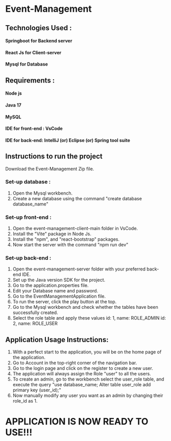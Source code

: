 # Event-Management

## Technologies Used :

#### Springboot for Backend server
#### React Js for Client-server
#### Mysql for Database

## Requirements :

#### Node js
#### Java 17
#### MySQL
#### IDE for front-end : VsCode
#### IDE for back-end: IntelliJ (or) Eclipse (or) Spring tool suite

## Instructions to run the project

Download the Event-Management Zip file.

### Set-up database :
1. Open the Mysql workbench.
2. Create a new database using the command
            "create database database_name" 


### Set-up front-end :
1. Open the event-management-client-main folder in VsCode.
2. Install the "Vite" package in Node Js.
3. Install the "npm", and "react-bootstrap" packages.
4. Now start the server with the command
               "npm run dev"



### Set-up back-end :
1. Open the event-management-server folder with your preferred back-end IDE.
2. Set up the Java version SDK for the project.
3. Go to the application.properties file.
4. Edit your Database name and password.
5. Go to the EventManagementApplication file.
6. To run the server, click the play button at the top.
7. Go to the Mysql workbench and check whether the tables have been successfully created.
8. Select the role table and apply these values
                      id: 1, name: ROLE_ADMIN
                      id: 2, name: ROLE_USER   



## Application Usage Instructions:

1. With a perfect start to the application, you will be on the home page of the application.
2. Go to Account in the top-right corner of the navigation bar.
3. Go to the login page and click on the register to create a new user.
4. The application will always assign the Role "user" to all the users.
5. To create an admin, go to the workbench select the user_role table, and execute the query
                        "use database_name;
                         Alter table user_role add primary key (user_id);"
6. Now manually modify any user you want as an admin by changing their role_id as 1.


# APPLICATION IS NOW READY TO USE!!!














